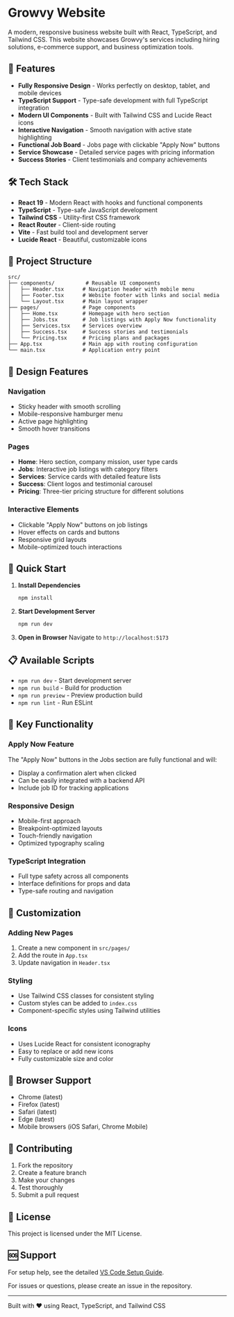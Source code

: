 # Growvy Website

A modern, responsive business website built with React, TypeScript, and Tailwind CSS. This website showcases Growvy's services including hiring solutions, e-commerce support, and business optimization tools.

## 🚀 Features

- **Fully Responsive Design** - Works perfectly on desktop, tablet, and mobile devices
- **TypeScript Support** - Type-safe development with full TypeScript integration
- **Modern UI Components** - Built with Tailwind CSS and Lucide React icons
- **Interactive Navigation** - Smooth navigation with active state highlighting
- **Functional Job Board** - Jobs page with clickable "Apply Now" buttons
- **Service Showcase** - Detailed service pages with pricing information
- **Success Stories** - Client testimonials and company achievements

## 🛠️ Tech Stack

- **React 19** - Modern React with hooks and functional components
- **TypeScript** - Type-safe JavaScript development
- **Tailwind CSS** - Utility-first CSS framework
- **React Router** - Client-side routing
- **Vite** - Fast build tool and development server
- **Lucide React** - Beautiful, customizable icons

## 📁 Project Structure

```
src/
├── components/          # Reusable UI components
│   ├── Header.tsx      # Navigation header with mobile menu
│   ├── Footer.tsx      # Website footer with links and social media
│   └── Layout.tsx      # Main layout wrapper
├── pages/              # Page components
│   ├── Home.tsx        # Homepage with hero section
│   ├── Jobs.tsx        # Job listings with Apply Now functionality
│   ├── Services.tsx    # Services overview
│   ├── Success.tsx     # Success stories and testimonials
│   └── Pricing.tsx     # Pricing plans and packages
├── App.tsx             # Main app with routing configuration
└── main.tsx            # Application entry point
```

## 🎨 Design Features

### Navigation
- Sticky header with smooth scrolling
- Mobile-responsive hamburger menu
- Active page highlighting
- Smooth hover transitions

### Pages
- **Home**: Hero section, company mission, user type cards
- **Jobs**: Interactive job listings with category filters
- **Services**: Service cards with detailed feature lists
- **Success**: Client logos and testimonial carousel
- **Pricing**: Three-tier pricing structure for different solutions

### Interactive Elements
- Clickable "Apply Now" buttons on job listings
- Hover effects on cards and buttons
- Responsive grid layouts
- Mobile-optimized touch interactions

## 🚀 Quick Start

1. **Install Dependencies**
   ```bash
   npm install
   ```

2. **Start Development Server**
   ```bash
   npm run dev
   ```

3. **Open in Browser**
   Navigate to `http://localhost:5173`

## 📋 Available Scripts

- `npm run dev` - Start development server
- `npm run build` - Build for production
- `npm run preview` - Preview production build
- `npm run lint` - Run ESLint

## 🎯 Key Functionality

### Apply Now Feature
The "Apply Now" buttons in the Jobs section are fully functional and will:
- Display a confirmation alert when clicked
- Can be easily integrated with a backend API
- Include job ID for tracking applications

### Responsive Design
- Mobile-first approach
- Breakpoint-optimized layouts
- Touch-friendly navigation
- Optimized typography scaling

### TypeScript Integration
- Full type safety across all components
- Interface definitions for props and data
- Type-safe routing and navigation

## 🔧 Customization

### Adding New Pages
1. Create a new component in `src/pages/`
2. Add the route in `App.tsx`
3. Update navigation in `Header.tsx`

### Styling
- Use Tailwind CSS classes for consistent styling
- Custom styles can be added to `index.css`
- Component-specific styles using Tailwind utilities

### Icons
- Uses Lucide React for consistent iconography
- Easy to replace or add new icons
- Fully customizable size and color

## 📱 Browser Support

- Chrome (latest)
- Firefox (latest)
- Safari (latest)
- Edge (latest)
- Mobile browsers (iOS Safari, Chrome Mobile)

## 🤝 Contributing

1. Fork the repository
2. Create a feature branch
3. Make your changes
4. Test thoroughly
5. Submit a pull request

## 📄 License

This project is licensed under the MIT License.

## 🆘 Support

For setup help, see the detailed [VS Code Setup Guide](./VS_CODE_SETUP_GUIDE.md).

For issues or questions, please create an issue in the repository.

---

Built with ❤️ using React, TypeScript, and Tailwind CSS

